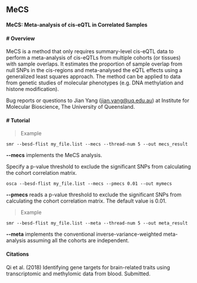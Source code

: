 
## MeCS

#### MeCS: Meta-analysis of cis-eQTL in Correlated Samples

#### \# Overview

MeCS is a method that only requires summary-level cis-eQTL data to
perform a meta-analysis of cis-eQTLs from multiple cohorts (or tissues)
with sample overlaps. It estimates the proportion of sample overlap from
null SNPs in the cis-regions and meta-analysed the eQTL effects using a
generalized least squares approach. The method can be applied to data
from genetic studies of molecular phenotypes (e.g. DNA methylation and
histone modification).

Bug reports or questions to Jian Yang (<jian.yang@uq.edu.au>) at
Institute for Molecular Bioscience, The University of Queensland.

#### \# Tutorial

>Example

```
smr --besd-flist my_file.list --mecs --thread-num 5 --out mecs_result 
```

**\--mecs** implements the MeCS analysis.

Specify a p-value threshold to exclude the significant SNPs from calculating the cohort correlation matrix.
```
osca --besd-flist my_file.list --mecs --pmecs 0.01 --out mymecs
```
**\--pmecs** reads a p-value threshold to exclude the significant SNPs from calculating the cohort correlation matrix. The default value is 0.01. 



>Example

```
smr --besd-flist my_file.list --meta --thread-num 5 --out meta_result 
```
**\--meta** implements the conventional inverse-variance-weighted meta-analysis assuming all the cohorts are independent.

#### Citations
 
Qi et al. (2018) Identifying gene targets for brain-related traits using transcriptomic and methylomic data from blood. Submitted.